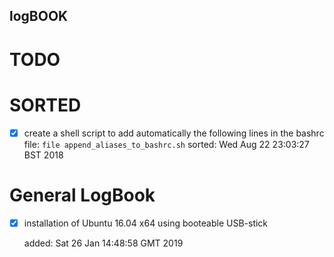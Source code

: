 logBOOK
---





# TODO


# SORTED

* [x] create a shell script to add automatically the following lines in the bashrc file:
	`file append_aliases_to_bashrc.sh`
	sorted: Wed Aug 22 23:03:27 BST 2018


# General LogBook

* [x] installation of Ubuntu 16.04 x64
	using booteable USB-stick

	added: Sat 26 Jan 14:48:58 GMT 2019
	



